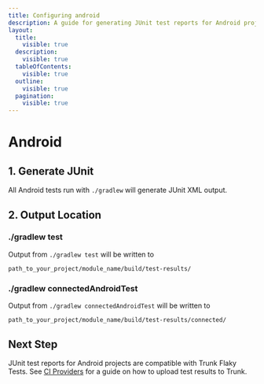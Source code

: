 ```yaml
---
title: Configuring android
description: A guide for generating JUnit test reports for Android projects
layout:
  title:
    visible: true
  description:
    visible: true
  tableOfContents:
    visible: true
  outline:
    visible: true
  pagination:
    visible: true
---
```


# Android

## 1. Generate JUnit

All Android tests run with `./gradlew` will generate JUnit XML output.

## 2. Output Location

### ./gradlew test

Output from `./gradlew test` will be written to

`path_to_your_project/module_name/build/test-results/`

### ./gradlew connectedAndroidTest

Output from `./gradlew connectedAndroidTest` will be written to

`path_to_your_project/module_name/build/test-results/connected/`

## Next Step

JUnit test reports for Android projects are compatible with Trunk Flaky Tests. See [CI Providers](https://docs.trunk.io/flaky-tests/get-started/ci-providers) for a guide on how to upload test results to Trunk.
